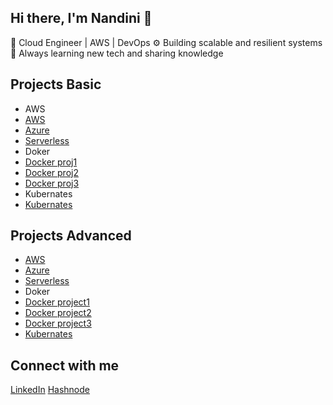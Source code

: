 ## Hi there, I'm Nandini 👋

🚀 Cloud Engineer | AWS | DevOps 
⚙️ Building scalable and resilient systems  
🌱 Always learning new tech and sharing knowledge  

## Projects  Basic
- AWS
- [AWS](https://github.com//)
- [Azure](https://github.com//)
- [Serverless](https://github.com/NandiniDuggineni/NandiniDuggineni-Serverless-Image-Upload-and-Resizer-using-AWS-S3-Lambda-Event-Triggers)
- Doker
- [Docker proj1](https://github.com/NandiniDuggineni/Building-a-Full-Stack-App-with-React-Flask-and-PostgreSQL-Using-Docker-Compose)
- [Docker proj2](https://github.com/NandiniDuggineni/Deploy-a-Flask-Web-App-Behind-an-Nginx-Reverse-Proxy-Using-Docker)
- [Docker proj3](https://github.com/NandiniDuggineni/Automate-Your-Python-Scripts-with-Cron-and-Docker)
- Kubernates
- [Kubernates](https://github.com/)  

## Projects Advanced
- [AWS](https://github.com/NandiniDuggineni/Building-a-3-Tier-Web-App-with-Full-Observability-using-AWS-New-Relic)
- [Azure](https://github.com//)
- [Serverless](https://github.com//)
- Doker
- [Docker project1](https://github.com/NandiniDuggineni/Full-Stack-Development-with-Docker-Compose/tree/main)
- [Docker project2](https://github.com//)
- [Docker project3](https://github.com//)
- [Kubernates](https://github.com/) 

## Connect with me  
[LinkedIn](https://linkedin.com/in/) 
[Hashnode](https://nandiniduggineni.hashnode.dev/)


